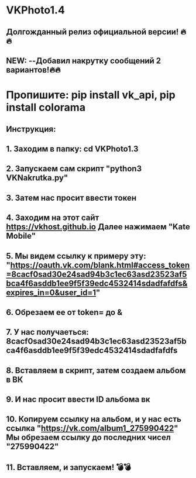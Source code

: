 # VKPhoto1.4

## Долгожданный релиз официальной версии! 🔥🔥
## NEW: --Добавил накрутку сообщений 2 вариантов!🔥🔥

# Пропишите: pip install vk_api, pip install colorama

## Инструкция:

## 1. Заходим в папку: cd VKPhoto1.3
## 2. Запускаем сам скрипт "python3 VKNakrutka.py"
## 3. Затем нас просит ввести токен
## 4. Заходим на этот сайт https://vkhost.github.io Далее нажимаем "Kate Mobile"
## 5. Мы видем ссылку к примеру эту: "https://oauth.vk.com/blank.html#access_token=8cacf0sad30e24sad94b3c1ec63asd23523af5bca4f6asddb1ee9f5f39edc4532414sdadfafdfs&expires_in=0&user_id=1"
## 6. Обрезаем ее от token= до &
## 7. У нас получаеться: 8cacf0sad30e24sad94b3c1ec63asd23523af5bca4f6asddb1ee9f5f39edc4532414sdadfafdfs
## 8. Вставляем в скрипт, затем создаем альбом в ВК
## 9. И нас просит ввести ID альбома вк
## 10. Копируем ссылку на альбом, и у нас есть ссылка "https://vk.com/album1_275990422" Мы обрезаем ссылку до последних чисел "275990422"
## 11. Вставляем, и запускаем! 💣💣

